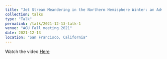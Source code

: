 ```yaml
---
title: "Jet Stream Meandering in the Northern Hemisphere Winter: an Advection-Diffusion Perspective"
collection: talks
type: "Talk"
permalink: /talk/2021-12-13-talk-1
venue: "AGU Fall meeting 2021"
date: 2021-12-13
location: "San Francisco, California"
---
```

Watch the video [Here](/files/talks/AGU2021_talk_15min.mp4)
